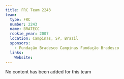```yaml
---
title: FRC Team 2243
team:
  type: FRC
  number: 2243
  name: BRATECC
  rookie_year: 2007
  location: Campinas, SP, Brazil
  sponsors:
    - Fundação Bradesco Campinas Fundação Bradesco
  links:
    Website: 
---
```

No content has been added for this team